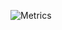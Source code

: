 ![Metrics](https://metrics.lecoq.io/snow922841?template=classic&base.indepth=false&config.timezone=Asia%2FShanghai)
